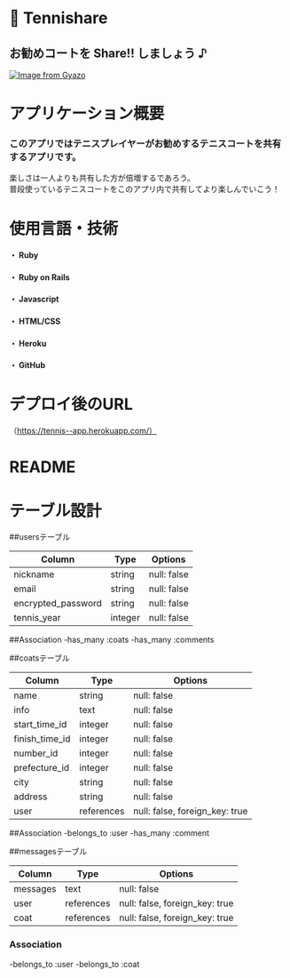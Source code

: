 # 🎾 Tennishare

##  お勧めコートを **Share!!** しましょう ♪ 
  
[![Image from Gyazo](https://i.gyazo.com/82cf2be4ded7c54cba56f67fbcccd92a.jpg)](https://gyazo.com/82cf2be4ded7c54cba56f67fbcccd92a)
  
  
# アプリケーション概要
###  このアプリではテニスプレイヤーがお勧めするテニスコートを共有するアプリです。
  楽しさは一人よりも共有した方が倍増するであろう。<br>
  普段使っているテニスコートをこのアプリ内で共有してより楽しんでいこう！
  
  
# 使用言語・技術
#### ・ Ruby
#### ・ Ruby on Rails
#### ・ Javascript
#### ・ HTML/CSS
#### ・ Heroku
#### ・ GitHub
  
  
# デプロイ後のURL
（https://tennis--app.herokuapp.com/）

# README

# テーブル設計

##usersテーブル

| Column                      | Type        | Options                        |
| --------------------------- | ----------- | ------------------------------ |
| nickname                    | string      | null: false                    |
| email                       | string      | null: false                    |
| encrypted_password          | string      | null: false                    |
| tennis_year                 | integer     | null: false                    |
##Association
-has_many   :coats
-has_many   :comments

##coatsテーブル

| Column                      | Type        | Options                        |
| --------------------------- | ----------- | ------------------------------ |
| name                        | string      | null: false                    |
| info                        | text        | null: false                    |
| start_time_id               | integer     | null: false                    |
| finish_time_id              | integer     | null: false                    |
| number_id                   | integer     | null: false                    |
| prefecture_id               | integer     | null: false                    |
| city                        | string      | null: false                    |
| address                     | string      | null: false                    |
| user                        | references  | null: false, foreign_key: true |
##Association
-belongs_to :user
-has_many   :comment

##messagesテーブル

| Column                      | Type        | Options                        |
| --------------------------- | ----------- | ------------------------------ |
| messages                        | text        | null: false                    |
| user                        | references  | null: false, foreign_key: true |
| coat                        | references  | null: false, foreign_key: true |
###  Association

-belongs_to :user
-belongs_to :coat
